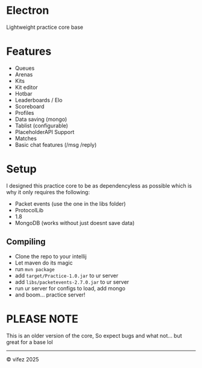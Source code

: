 # Electron

Lightweight practice core base

# Features

- Queues
- Arenas
- Kits
- Kit editor
- Hotbar
- Leaderboards / Elo
- Scoreboard
- Profiles
- Data saving (mongo)
- Tablist (configurable)
- PlaceholderAPI Support
- Matches
- Basic chat features (/msg /reply)

# Setup

I designed this practice core to be as dependencyless as possible which is why it only requires the following:

- Packet events (use the one in the libs folder)
- ProtocolLib
- 1.8
- MongoDB (works without just doesnt save data)

## Compiling

- Clone the repo to your intellij
- Let maven do its magic
- run `mvn package`
- add `target/Practice-1.0.jar` to ur server
- add `libs/packetevents-2.7.0.jar` to ur server
- run ur server for configs to load, add mongo
- and boom... practice server!

# PLEASE NOTE
This is an older version of the core, So expect bugs and what not... but great for a base lol

---
© vifez 2025